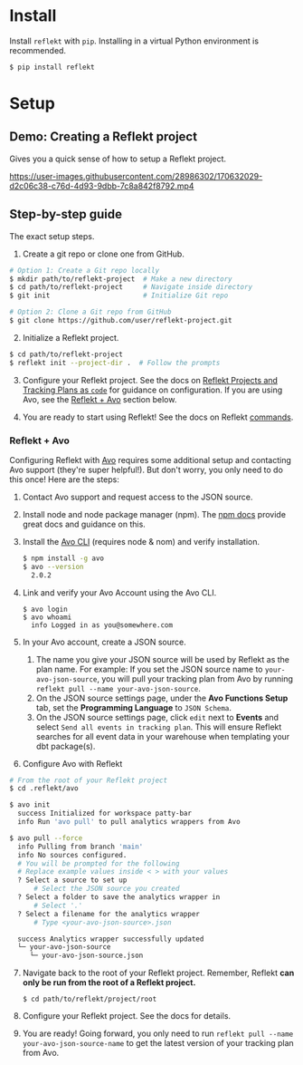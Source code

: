 <!--
SPDX-FileCopyrightText: 2022 Gregory Clunies <greg@reflekt-ci.com>

SPDX-License-Identifier: Apache-2.0
-->

# Install
Install `reflekt` with `pip`. Installing in a virtual Python environment is recommended.
```bash
$ pip install reflekt
```
# Setup

## Demo: Creating a Reflekt project
Gives you a quick sense of how to setup a Reflekt project.

https://user-images.githubusercontent.com/28986302/170632029-d2c06c38-c76d-4d93-9dbb-7c8a842f8792.mp4

## Step-by-step guide
The exact setup steps.
1. Create a git repo or clone one from GitHub.
```bash
# Option 1: Create a Git repo locally
$ mkdir path/to/reflekt-project  # Make a new directory
$ cd path/to/reflekt-project     # Navigate inside directory
$ git init                       # Initialize Git repo

# Option 2: Clone a Git repo from GitHub
$ git clone https://github.com/user/reflekt-project.git
```

2. Initialize a Reflekt project.
```bash
$ cd path/to/reflekt-project
$ reflekt init --project-dir .  # Follow the prompts
```

3. Configure your Reflekt project. See the docs on [Reflekt Projects and Tracking Plans as `code`](TRACKING-PLANS-AS-CODE.md) for guidance on configuration. If you are using Avo, see the [Reflekt + Avo](https://github.com/GClunies/reflekt/blob/main/docs/INSTALL-SETUP.md#reflekt--avo) section below.

4. You are ready to start using Reflekt! See the docs on Reflekt [commands](docs/COMMANDS.md).

### Reflekt + Avo

Configuring Reflekt with [Avo](https://www.avo.app/) requires some additional setup and contacting Avo support (they're super helpful!). But don't worry, you only need to do this once! Here are the steps:

1. Contact Avo support and request access to the JSON source.
2. Install node and node package manager (npm). The [npm docs](https://docs.npmjs.com/downloading-and-installing-node-js-and-npm) provide great docs and guidance on this.
3. Install the [Avo CLI](https://www.avo.app/docs/implementation/cli) (requires node & nom) and verify installation.
   ```bash
   $ npm install -g avo
   $ avo --version
     2.0.2
   ```
4. Link and verify your Avo Account using the Avo CLI.
   ```
   $ avo login
   $ avo whoami
     info Logged in as you@somewhere.com
   ```
5. In your Avo account, create a JSON source.
   1. The name you give your JSON source will be used by Reflekt as the plan name. For example: If you set the JSON source name to `your-avo-json-source`, you will pull your tracking plan from Avo by running `reflekt pull --name your-avo-json-source`.
   2. On the JSON source settings page, under the **Avo Functions Setup** tab, set the **Programming Language** to `JSON Schema`.
   3. On the JSON source settings page, click `edit` next to **Events** and select `Send all events in tracking plan`. This will ensure Reflekt searches for all event data in your warehouse when templating your dbt package(s).

6.  Configure Avo with Reflekt
   ```bash
   # From the root of your Reflekt project
   $ cd .reflekt/avo

   $ avo init
     success Initialized for workspace patty-bar
     info Run 'avo pull' to pull analytics wrappers from Avo

   $ avo pull --force
     info Pulling from branch 'main'
     info No sources configured.
     # You will be prompted for the following
     # Replace example values inside < > with your values
     ? Select a source to set up
         # Select the JSON source you created
     ? Select a folder to save the analytics wrapper in
         # Select '.'
     ? Select a filename for the analytics wrapper
         # Type <your-avo-json-source>.json

     success Analytics wrapper successfully updated
     └─ your-avo-json-source
        └─ your-avo-json-source.json
   ```

7. Navigate back to the root of your Reflekt project. Remember, Reflekt **can only be run from the root of a Reflekt project.**
   ```
   $ cd path/to/reflekt/project/root
   ```

8. Configure your Reflekt project. See the docs for details.

9. You are ready! Going forward, you only need to run `reflekt pull --name your-avo-json-source-name` to get the latest version of your tracking plan from Avo.
